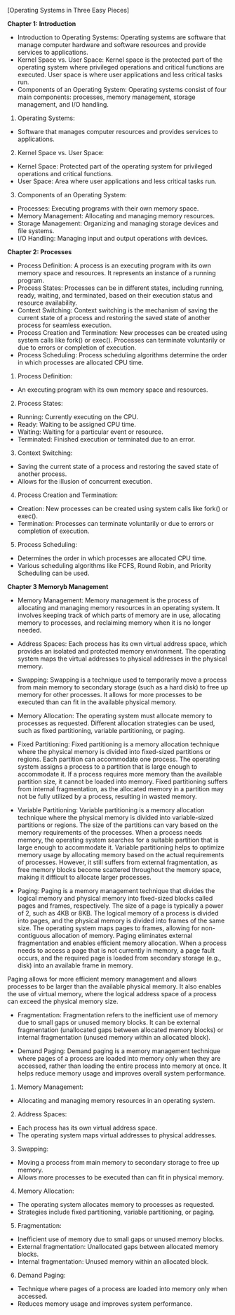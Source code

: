 [Operating Systems in Three Easy Pieces]

**Chapter 1: Introduction**
- Introduction to Operating Systems: Operating systems are software that manage computer hardware and software resources and provide services to applications.
- Kernel Space vs. User Space: Kernel space is the protected part of the operating system where privileged operations and critical functions are executed. User space is where user applications and less critical tasks run.
- Components of an Operating System: Operating systems consist of four main components: processes, memory management, storage management, and I/O handling.

1. Operating Systems:
- Software that manages computer resources and provides services to applications.

2. Kernel Space vs. User Space:
- Kernel Space: Protected part of the operating system for privileged operations and critical functions.
- User Space: Area where user applications and less critical tasks run.

3. Components of an Operating System:
- Processes: Executing programs with their own memory space.
- Memory Management: Allocating and managing memory resources.
- Storage Management: Organizing and managing storage devices and file systems.
- I/O Handling: Managing input and output operations with devices.

**Chapter 2: Processes**
- Process Definition: A process is an executing program with its own memory space and resources. It represents an instance of a running program.
- Process States: Processes can be in different states, including running, ready, waiting, and terminated, based on their execution status and resource availability.
- Context Switching: Context switching is the mechanism of saving the current state of a process and restoring the saved state of another process for seamless execution.
- Process Creation and Termination: New processes can be created using system calls like fork() or exec(). Processes can terminate voluntarily or due to errors or completion of execution.
- Process Scheduling: Process scheduling algorithms determine the order in which processes are allocated CPU time.

1. Process Definition:
- An executing program with its own memory space and resources.

2. Process States:
- Running: Currently executing on the CPU.
- Ready: Waiting to be assigned CPU time.
- Waiting: Waiting for a particular event or resource.
- Terminated: Finished execution or terminated due to an error.

3. Context Switching:
- Saving the current state of a process and restoring the saved state of another process.
- Allows for the illusion of concurrent execution.

4. Process Creation and Termination:
- Creation: New processes can be created using system calls like fork() or exec().
- Termination: Processes can terminate voluntarily or due to errors or completion of execution.

5. Process Scheduling:
- Determines the order in which processes are allocated CPU time.
- Various scheduling algorithms like FCFS, Round Robin, and Priority Scheduling can be used.


**Chapter 3 Memoryb Management**

- Memory Management: Memory management is the process of allocating and managing memory resources in an operating system. It involves keeping track of which parts of memory are in use, allocating memory to processes, and reclaiming memory when it is no longer needed.
    
- Address Spaces: Each process has its own virtual address space, which provides an isolated and protected memory environment. The operating system maps the virtual addresses to physical addresses in the physical memory.
    
- Swapping: Swapping is a technique used to temporarily move a process from main memory to secondary storage (such as a hard disk) to free up memory for other processes. It allows for more processes to be executed than can fit in the available physical memory.
    
- Memory Allocation: The operating system must allocate memory to processes as requested. Different allocation strategies can be used, such as fixed partitioning, variable partitioning, or paging.

- Fixed Partitioning:
    Fixed partitioning is a memory allocation technique where the physical memory is divided into fixed-sized partitions or regions. Each partition can accommodate one process. The operating system assigns a process to a partition that is large enough to accommodate it. If a process requires more memory than the available partition size, it cannot be loaded into memory. Fixed partitioning suffers from internal fragmentation, as the allocated memory in a partition may not be fully utilized by a process, resulting in wasted memory.

- Variable Partitioning:
    Variable partitioning is a memory allocation technique where the physical memory is divided into variable-sized partitions or regions. The size of the partitions can vary based on the memory requirements of the processes. When a process needs memory, the operating system searches for a suitable partition that is large enough to accommodate it. Variable partitioning helps to optimize memory usage by allocating memory based on the actual requirements of processes. However, it still suffers from external fragmentation, as free memory blocks become scattered throughout the memory space, making it difficult to allocate larger processes.

- Paging:
    Paging is a memory management technique that divides the logical memory and physical memory into fixed-sized blocks called pages and frames, respectively. The size of a page is typically a power of 2, such as 4KB or 8KB. The logical memory of a process is divided into pages, and the physical memory is divided into frames of the same size. The operating system maps pages to frames, allowing for non-contiguous allocation of memory. Paging eliminates external fragmentation and enables efficient memory allocation. When a process needs to access a page that is not currently in memory, a page fault occurs, and the required page is loaded from secondary storage (e.g., disk) into an available frame in memory.

Paging allows for more efficient memory management and allows processes to be larger than the available physical memory. It also enables the use of virtual memory, where the logical address space of a process can exceed the physical memory size. 

- Fragmentation: Fragmentation refers to the inefficient use of memory due to small gaps or unused memory blocks. It can be external fragmentation (unallocated gaps between allocated memory blocks) or internal fragmentation (unused memory within an allocated block).
    
- Demand Paging: Demand paging is a memory management technique where pages of a process are loaded into memory only when they are accessed, rather than loading the entire process into memory at once. It helps reduce memory usage and improves overall system performance.

1. Memory Management:

- Allocating and managing memory resources in an operating system.

2. Address Spaces:

- Each process has its own virtual address space.
- The operating system maps virtual addresses to physical addresses.

3. Swapping:

- Moving a process from main memory to secondary storage to free up memory.
- Allows more processes to be executed than can fit in physical memory.

4. Memory Allocation:

- The operating system allocates memory to processes as requested.
- Strategies include fixed partitioning, variable partitioning, or paging.

5. Fragmentation:

- Inefficient use of memory due to small gaps or unused memory blocks.
- External fragmentation: Unallocated gaps between allocated memory blocks.
- Internal fragmentation: Unused memory within an allocated block.

6. Demand Paging:

- Technique where pages of a process are loaded into memory only when accessed.
- Reduces memory usage and improves system performance.